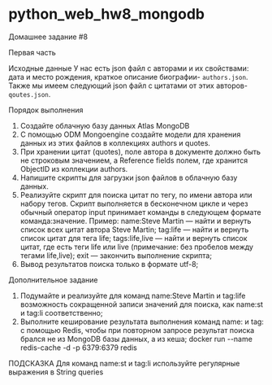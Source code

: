 # python_web_hw8_mongodb
Домашнее задание #8

Первая часть

Исходные данные
У нас есть json файл с авторами и их свойствами: дата и место рождения, краткое описание биографии- `authors.json`.
Также мы имеем следующий json файл с цитатами от этих авторов- `qoutes.json`.

Порядок выполнения
1. Создайте облачную базу данных Atlas MongoDB
2. С помощью ODM Mongoengine создайте модели для хранения данных из этих файлов в коллекциях authors и quotes.
3. При хранении цитат (quotes), поле автора в документе должно быть не строковым значением, а Reference fields полем, где хранится ObjectID из коллекции authors.
4. Напишите скрипты для загрузки json файлов в облачную базу данных.
5. Реализуйте скрипт для поиска цитат по тегу, по имени автора или набору тегов.
Скрипт выполняется в бесконечном цикле и через обычный оператор input принимает команды в следующем формате команда:значение.
Пример:
name:Steve Martin — найти и вернуть список всех цитат автора Steve Martin;
tag:life — найти и вернуть список цитат для тега life;
tags:life,live — найти и вернуть список цитат, где есть теги life или live (примечание: без пробелов между тегами life,live);
exit — закончить выполнение скрипта;
6. Вывод результатов поиска только в формате utf-8;

Дополнительное задание

1. Подумайте и реализуйте для команд name:Steve Martin и tag:life возможность сокращенной записи значений для поиска, как name:st и tag:li соответственно;
2. Выполните кеширование результата выполнения команд name: и tag: с помощью Redis, чтобы при повторном запросе результат поиска брался не из MongoDB базы данных, а из кеша;
    docker run --name redis-cache -d -p 6379:6379 redis

ПОДСКАЗКА
Для команд name:st и tag:li используйте регулярные выражения в String queries
